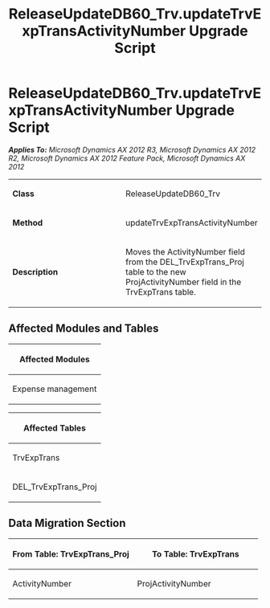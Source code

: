 ﻿---
title: ReleaseUpdateDB60_Trv.updateTrvExpTransActivityNumber Upgrade Script
TOCTitle: ReleaseUpdateDB60_Trv.updateTrvExpTransActivityNumber Upgrade Script
ms:assetid: 967e4024-d53d-806e-95df-2778a451811a
ms:mtpsurl: https://msdn.microsoft.com/en-us/library/JJ686193(v=AX.60)
ms:contentKeyID: 49709897
ms.date: 05/18/2015
mtps_version: v=AX.60
---

# ReleaseUpdateDB60\_Trv.updateTrvExpTransActivityNumber Upgrade Script 


_**Applies To:** Microsoft Dynamics AX 2012 R3, Microsoft Dynamics AX 2012 R2, Microsoft Dynamics AX 2012 Feature Pack, Microsoft Dynamics AX 2012_

<table>
<colgroup>
<col style="width: 50%" />
<col style="width: 50%" />
</colgroup>
<tbody>
<tr class="odd">
<td><p><strong>Class</strong></p></td>
<td><p>ReleaseUpdateDB60_Trv</p></td>
</tr>
<tr class="even">
<td><p><strong>Method</strong></p></td>
<td><p>updateTrvExpTransActivityNumber</p></td>
</tr>
<tr class="odd">
<td><p><strong>Description</strong></p></td>
<td><p>Moves the ActivityNumber field from the DEL_TrvExpTrans_Proj table to the new ProjActivityNumber field in the TrvExpTrans table.</p></td>
</tr>
</tbody>
</table>


## Affected Modules and Tables

<table>
<colgroup>
<col style="width: 100%" />
</colgroup>
<thead>
<tr class="header">
<th><p>Affected Modules</p></th>
</tr>
</thead>
<tbody>
<tr class="odd">
<td><p>Expense management</p></td>
</tr>
</tbody>
</table>


<table>
<colgroup>
<col style="width: 100%" />
</colgroup>
<thead>
<tr class="header">
<th><p>Affected Tables</p></th>
</tr>
</thead>
<tbody>
<tr class="odd">
<td><p>TrvExpTrans</p></td>
</tr>
<tr class="even">
<td><p>DEL_TrvExpTrans_Proj</p></td>
</tr>
</tbody>
</table>


## Data Migration Section

<table>
<colgroup>
<col style="width: 50%" />
<col style="width: 50%" />
</colgroup>
<thead>
<tr class="header">
<th><p>From Table: TrvExpTrans_Proj</p></th>
<th><p>To Table: TrvExpTrans</p></th>
</tr>
</thead>
<tbody>
<tr class="odd">
<td><p>ActivityNumber</p></td>
<td><p>ProjActivityNumber</p></td>
</tr>
</tbody>
</table>

  


